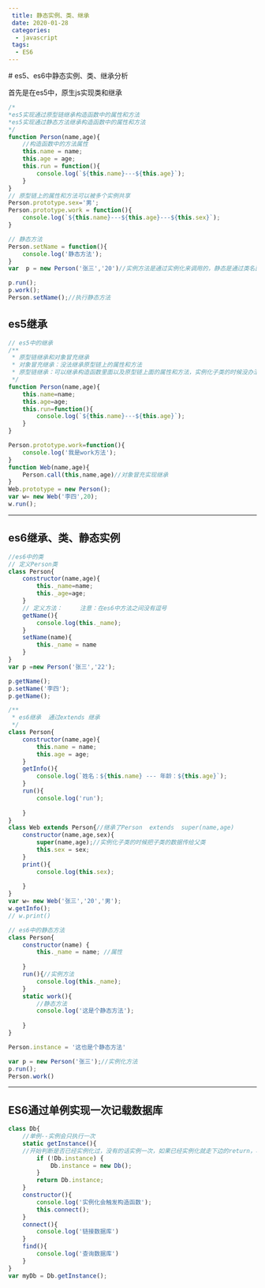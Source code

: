 ```yaml
---
 title: 静态实例、类、继承
 date: 2020-01-28
 categories:
  - javascript
 tags:
  - ES6
---
```

<Boxx/>
# es5、es6中静态实例、类、继承分析

首先是在es5中，原生js实现类和继承

```js
/*
*es5实现通过原型链继承构造函数中的属性和方法
*es5实现通过静态方法继承构造函数中的属性和方法
*/
function Person(name,age){
    //构造函数中的方法属性
    this.name = name;
    this.age = age;
    this.run = function(){
        console.log(`${this.name}---${this.age}`);
    }
}
// 原型链上的属性和方法可以被多个实例共享
Person.prototype.sex='男';
Person.prototype.work = function(){
    console.log(`${this.name}---${this.age}---${this.sex}`);
}

// 静态方法
Person.setName = function(){
    console.log('静态方法');
}
var  p = new Person('张三','20')//实例方法是通过实例化来调用的，静态是通过类名直接调用

p.run();
p.work();
Person.setName();//执行静态方法

```

## es5继承

```js
// es5中的继承
/**
 * 原型链继承和对象冒充继承
 * 对象冒充继承：没法继承原型链上的属性和方法
 * 原型链继承：可以继承构造函数里面以及原型链上面的属性和方法，实例化子类的时候没办法给父类传参
 */
function Person(name,age){
    this.name=name;
    this.age=age;
    this.run=function(){
        console.log(`${this.name}---${this.age}`);
    }
}

Person.prototype.work=function(){
    console.log('我是work方法');
}
function Web(name,age){
    Person.call(this,name,age)//对象冒充实现继承
}
Web.prototype = new Person();
var w= new Web('李四',20);
w.run();
```

-----------------------------------------------------------------------------------------------------------------------------------------------------------

## es6继承、类、静态实例

```js
//es6中的类
// 定义Person类
class Person{
    constructor(name,age){
        this._name=name;
        this._age=age;
    }
    // 定义方法：     注意：在es6中方法之间没有逗号
    getName(){
        console.log(this._name);
    }
    setName(name){
        this._name = name
    }
}
var p =new Person('张三','22');

p.getName();
p.setName('李四');
p.getName();
```

```js
/**
 * es6继承  通过extends 继承
 */
class Person{
    constructor(name,age){
        this.name = name;
        this.age = age;
    }
    getInfo(){
        console.log(`姓名：${this.name} --- 年龄：${this.age}`);
    }
    run(){
        console.log('run');
        
    }
}
class Web extends Person{//继承了Person  extends  super(name,age)
    constructor(name,age,sex){
        super(name,age);//实例化子类的时候把子类的数据传给父类
        this.sex = sex;
    }
    print(){
        console.log(this.sex);
        
    }
}
var w= new Web('张三','20','男');
w.getInfo();
// w.print()
```

```js
// es6中的静态方法
class Person{
    constructor(name) {
        this._name = name; //属性 
        
    }
    run(){//实例方法
        console.log(this._name);
    }
    static work(){
        //静态方法
        console.log('这是个静态方法');
        
    }
}

Person.instance = '这也是个静态方法' 

var p = new Person('张三');//实例化方法
p.run();
Person.work()
```

---------------------------------------------------------------------------------------------------------------------------------------------------------

## ES6通过单例实现一次记载数据库

```js
class Db{
    //单例--实例会只执行一次
    static getInstance(){
    //开始判断是否已经实例化过，没有的话实例一次，如果已经实例化就走下边的return，将第一次实例化的内容封装在instance中，实现了只执行一次实例化-------优化MongoDB数据库打开操作
        if (!Db.instance) {
            Db.instance = new Db();
        }
        return Db.instance;
    }
    constructor(){
        console.log('实例化会触发构造函数');
        this.connect();
    }
    connect(){
        console.log('链接数据库')
    }
    find(){
        console.log('查询数据库')
    }
}
var myDb = Db.getInstance();
```

